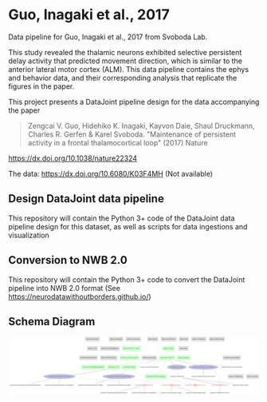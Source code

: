 # Guo, Inagaki et al., 2017
Data pipeline for Guo, Inagaki et al., 2017 from Svoboda Lab.

This study revealed the thalamic neurons exhibited selective persistent delay activity that predicted movement direction, which is similar to the anterior lateral motor cortex (ALM). This data pipeline contains the ephys and behavior data, and their corresponding analysis that replicate the figures in the paper.

This project presents a DataJoint pipeline design for the data accompanying the paper
> Zengcai V. Guo, Hidehiko K. Inagaki, Kayvon Daie, Shaul Druckmann, Charles R. Gerfen & Karel Svoboda. "Maintenance of persistent activity in a frontal thalamocortical loop" (2017) Nature

https://dx.doi.org/10.1038/nature22324

The data: https://dx.doi.org/10.6080/K03F4MH (Not available)

## Design DataJoint data pipeline 
This repository will contain the Python 3+ code of the DataJoint data pipeline design for this dataset, as well as scripts for data ingestions and visualization

## Conversion to NWB 2.0
This repository will contain the Python 3+ code to convert the DataJoint pipeline into NWB 2.0 format (See https://neurodatawithoutborders.github.io/)

## Schema Diagram
![ERD of the entire data pipeline](images/core_erd.png)





